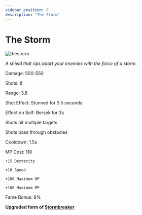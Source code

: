```yaml
---
sidebar_position: 9
description: "The Storm"
---
```


# The Storm

![thestorm](https://vwiki.valorserver.com/api/item/picture/the%20storm)

<i>A shield that rips apart your enemies with the force of a storm.</i>

Damage: 500-550

Shots: 8

Range: 3.8

Shot Effect: Stunned for 3.5 seconds

Effect on Self: Bersek for 3s

Shots hit multiple targets

Shots pass through obstacles

Cooldown: 1.5s

MP Cost: 110

    +15 Dexterity

    +10 Speed
    
    +100 Maximum HP
    
    +100 Maximum MP

Fame Bonus: 8%

**Upgraded form of [Stormbreaker](https://wiki.valorserver.com/docs/items/abilities/shield/ut/stormbreaker)**
